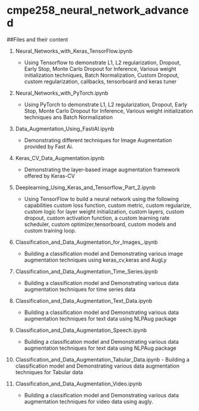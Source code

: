 # cmpe258_neural_network_advanced

##Files and their content

1. Neural_Networks_with_Keras_TensorFlow.ipynb
    - Using Tensorflow to demonstrate L1, L2 regularization, Dropout, Early Stop, Monte Carlo Dropout for Inference, Various weight initialization techniques, Batch Normalization,  Custom Dropout, custom regularization, callbacks, tensorboard and keras tuner

2. Neural_Networks_with_PyTorch.ipynb
    - Using PyTorch to demonstrate L1, L2 regularization, Dropout, Early Stop, Monte Carlo Dropout for Inference, Various weight initialization techniques ans Batch Normalization

3. Data_Augmentation_Using_FastiAI.ipynb
    - Demonstrating different techniques for Image Augmentation provided by Fast Ai.

4. Keras_CV_Data_Augmentation.ipynb
    - Demonstrating the layer-based image augmentation framework offered by Keras-CV

5. Deeplearning_Using_Keras_and_Tensorflow_Part_2.ipynb
    - Using TensorFlow to build a neural network using the following capabilities custom loss function, custom metric, custom regularize, custom logic for layer weight initialization, custom layers, custom dropout, custom activation function, a custom learning rate scheduler, custom optimizer,tensorboard, custom models and custom training loop.

6. Classification_and_Data_Augmentation_for_Images_.ipynb
    - Building a classification model and Demonstrating various image augmentation techniques using keras_cv,keras and AugLy

7. Classification_and_Data_Augmentation_Time_Series.ipynb
    - Building a classification model and Demonstrating various data augmentation techniques for time series data

8. Classification_and_Data_Augmentation_Text_Data.ipynb
    - Building a classification model and Demonstrating various data augmentation techniques for text data using NLPAug package

9. Classification_and_Data_Augmentation_Speech.ipynb
    - Building a classification model and Demonstrating various data augmentation techniques for text data using NLPAug package

10.  Classification_and_Data_Augmentation_Tabular_Data.ipynb
    - Building a classification model and Demonstrating various data augmentation techniques for Tabular data

11. Classification_and_Data_Augmentation_Video.ipynb
    - Building a classification model and Demonstrating various data augmentation techniques for video data using augly.
